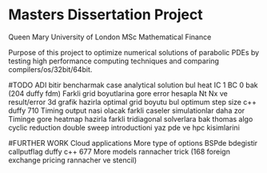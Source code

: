 # Masters Dissertation Project
Queen Mary University of London
MSc Mathematical Finance

Purpose of this project to optimize numerical solutions of parabolic PDEs by testing high performance computing techniques and comparing compilers/os/32bit/64bit.


#TODO
ADI bitir
bencharmak case analytical solution bul heat IC 1 BC 0 bak (204 duffy fdm)
Farkli grid boyutlarina gore error hesapla Nt Nx ve result/error 3d grafik hazirla optimal grid boyutu bul optimum step size c++ duffy 710
Timing output nasi olacak farkli caseler simulationlar daha zor
Timinge gore heatmap hazirla
farkli tridiagonal solverlara bak thomas algo cyclic reduction double sweep
introductioni yaz pde ve hpc kisimlarini




#FURTHER WORK
Cloud applications
More type of options BSPde bdegistir callputflag duffy c++ 677 
More models
rannacher trick (168 foreign exchange pricing rannacher ve stencil)

